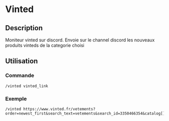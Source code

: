 # Vinted
## Description
Moniteur vinted sur discord. Envoie sur le channel discord les nouveaux produits vinteds de la categorie choisi
## Utilisation
### Commande
```
/vinted vinted_link
```
### Exemple
```
/vinted https://www.vinted.fr/vetements?order=newest_first&search_text=vetements&search_id=3350466354&catalog[]=2050
```
